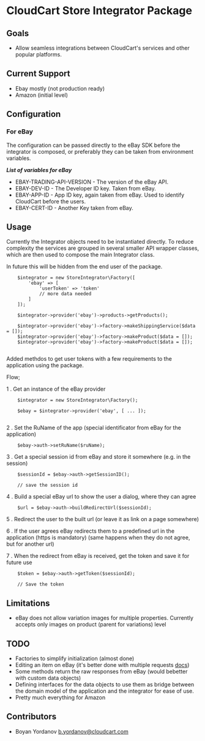 # CloudCart Store Integrator Package

## Goals

- Allow seamless integrations between CloudCart's services and other popular platforms.

## Current Support

- Ebay mostly (not production ready)
- Amazon (initial level)

## Configuration 

### For eBay

The configuration can be passed directly to the eBay SDK before the integrator is composed, or preferably they can be
taken from environment variables.

***List of variables for eBay***

- EBAY-TRADING-API-VERSION - The version of the eBay API.
- EBAY-DEV-ID - The Developer ID key. Taken from eBay.
- EBAY-APP-ID - App ID key, again taken from eBay. Used to identify CloudCart before the users.
- EBAY-CERT-ID - Another Key taken from eBay.

## Usage

Currently the Integrator objects need to be instantiated directly.
To reduce complexity the services are grouped in several smaller API wrapper classes, which are then used
to compose the main Integrator class.

In future this will be hidden from the end user of the package.

```
    $integrator = new StoreIntegrator\Factory([
        'ebay' => [
            'userToken' => 'token'
            // more data needed 
        ]
    ]);
    
    $integrator->provider('ebay')->products->getProducts();
    
    $integrator->provider('ebay')->factory->makeShippingService($data = []);
    $integrator->provider('ebay')->factory->makeProduct($data = []);
    $integrator->provider('ebay')->factory->makeProduct($data = []);
   
```

Added methdos to get user tokens with a few requirements to the application using the package.

Flow;

1 . Get an instance of the eBay provider

```
    $integrator = new StoreIntegrator\Factory();
    
    $ebay = $integrator->provider('ebay', [ ... ]);
    
```

2 . Set the RuName of the app (special identificator from eBay for the application)

```
    $ebay->auth->setRuName($ruName);
```

3 . Get a special session id from eBay and store it somewhere (e.g. in the session)

```
    $sessionId = $ebay->auth->getSessionID();
    
    // save the session id
```

4 . Build a special eBay url to show the user a dialog, where they can agree

```
    $url = $ebay->auth->buildRedirectUrl($sessionId);
```

5 . Redirect the user to the built url (or leave it as link on a page somewhere)

6 . If the user agrees eBay redirects them to a predefined url in the application (https is mandatory) (same happens when they do not agree, but for another url)

7 . When the redirect from eBay is received, get the token and save it for future use

```
    $token = $ebay->auth->getToken($sessionId);
    
    // Save the token
```


## Limitations

- eBay does not allow variation images for multiple properties. Currently accepts only images on product (parent for variations) level

## TODO

- Factories to simplify initialization (almost done)
- Editing an item on eBay (it's better done with multiple requests [docs](http://developer.ebay.com/DevZone/XML/docs/Reference/ebay/ReviseFixedPriceItem.html#ReviseFixedPriceItem))
- Some methods return the raw responses from eBay (would bebetter with custom data objects)
- Defining interfaces for the data objects to use them as bridge between the domain model of the application and the integrator for ease of use.
- Pretty much everything for Amazon

## Contributors

* Boyan Yordanov [b.yordanov@cloudcart.com](mailto:b.yordanov@cloudcart.com)